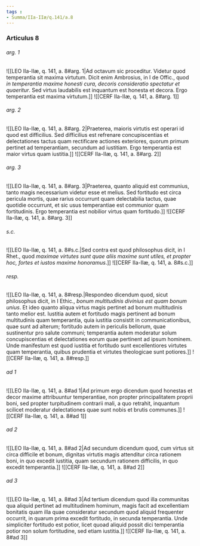 ```yaml
---
tags : 
- Summa/IIa-IIæ/q.141/a.8
---
```


### Articulus 8

###### arg. 1
![[LEO IIa-IIæ, q. 141, a. 8#arg. 1|Ad octavum sic proceditur. Videtur quod temperantia sit maxima virtutum. Dicit enim Ambrosius, in I de Offic., quod *in temperantia maxime honesti cura, decoris consideratio spectatur et quaeritur*. Sed virtus laudabilis est inquantum est honesta et decora. Ergo temperantia est maxima virtutum.]]
![[CERF IIa-IIæ, q. 141, a. 8#arg. 1]]

###### arg. 2
![[LEO IIa-IIæ, q. 141, a. 8#arg. 2|Praeterea, maioris virtutis est operari id quod est difficilius. Sed difficilius est refrenare concupiscentias et delectationes tactus quam rectificare actiones exteriores, quorum primum pertinet ad temperantiam, secundum ad iustitiam. Ergo temperantia est maior virtus quam iustitia.]]
![[CERF IIa-IIæ, q. 141, a. 8#arg. 2]]

###### arg. 3
![[LEO IIa-IIæ, q. 141, a. 8#arg. 3|Praeterea, quanto aliquid est communius, tanto magis necessarium videtur esse et melius. Sed fortitudo est circa pericula mortis, quae rarius occurrunt quam delectabilia tactus, quae quotidie occurrunt, et sic usus temperantiae est communior quam fortitudinis. Ergo temperantia est nobilior virtus quam fortitudo.]]
![[CERF IIa-IIæ, q. 141, a. 8#arg. 3]]

###### s.c.
![[LEO IIa-IIæ, q. 141, a. 8#s.c.|Sed contra est quod philosophus dicit, in I Rhet., quod *maximae virtutes sunt quae aliis maxime sunt utiles, et propter hoc, fortes et iustos maxime honoramus*.]]
![[CERF IIa-IIæ, q. 141, a. 8#s.c.]]

###### resp.
![[LEO IIa-IIæ, q. 141, a. 8#resp.|Respondeo dicendum quod, sicut philosophus dicit, in I Ethic., *bonum multitudinis divinius est quam bonum unius*. Et ideo quanto aliqua virtus magis pertinet ad bonum multitudinis tanto melior est. Iustitia autem et fortitudo magis pertinent ad bonum multitudinis quam temperantia, quia iustitia consistit in communicationibus, quae sunt ad alterum; fortitudo autem in periculis bellorum, quae sustinentur pro salute communi; temperantia autem moderatur solum concupiscentias et delectationes eorum quae pertinent ad ipsum hominem. Unde manifestum est quod iustitia et fortitudo sunt excellentiores virtutes quam temperantia, quibus prudentia et virtutes theologicae sunt potiores.]]
![[CERF IIa-IIæ, q. 141, a. 8#resp.]]

###### ad 1
![[LEO IIa-IIæ, q. 141, a. 8#ad 1|Ad primum ergo dicendum quod honestas et decor maxime attribuuntur temperantiae, non propter principalitatem proprii boni, sed propter turpitudinem contrarii mali, a quo retrahit, inquantum scilicet moderatur delectationes quae sunt nobis et brutis communes.]]
![[CERF IIa-IIæ, q. 141, a. 8#ad 1]]

###### ad 2
![[LEO IIa-IIæ, q. 141, a. 8#ad 2|Ad secundum dicendum quod, cum virtus sit circa difficile et bonum, dignitas virtutis magis attenditur circa rationem boni, in quo excedit iustitia, quam secundum rationem difficilis, in quo excedit temperantia.]]
![[CERF IIa-IIæ, q. 141, a. 8#ad 2]]

###### ad 3
![[LEO IIa-IIæ, q. 141, a. 8#ad 3|Ad tertium dicendum quod illa communitas qua aliquid pertinet ad multitudinem hominum, magis facit ad excellentiam bonitatis quam illa quae consideratur secundum quod aliquid frequenter occurrit, in quarum prima excedit fortitudo, in secunda temperantia. Unde simpliciter fortitudo est potior, licet quoad aliquid possit dici temperantia potior non solum fortitudine, sed etiam iustitia.]]
![[CERF IIa-IIæ, q. 141, a. 8#ad 3]]

